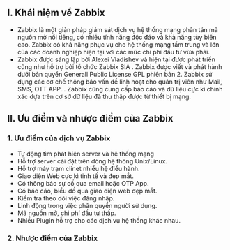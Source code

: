 ## I. Khái niệm về Zabbix 
- Zabbix là một giản pháp giám sát dịch vụ hệ thống mạng phân tán mã nguồn mở nổi tiếng, có nhiều tính năng độc đáo và khả năng tùy biến cao. Zabbix có khả năng phục vụ cho hệ thống mạng tầm trung và lớn của các doanh nghiệp hiện tại với các mức chi phí đầu tư vừa phải.
- Zabbix được sáng lập bởi Alexei Vladishev và hiện tại được phát triển cũng như hỗ trợ bởi tổ chức Zabbix SIA . Zabbix được viết và phát hành dưới bản quyển Generall Public License GPL phiên bản 2. Zabbix sử dụng các cơ chế thông báo vấn đề linh hoạt cho quản trị viên như Mail, SMS, OTT APP... Zabbix cũng cung cấp báo cáo và dữ liệu cực kì chính xác dựa trên cơ sở dữ liệu đã thu thập được từ thiết bị mạng.


## II. Ưu điểm và nhược điểm của Zabbix
### 1. Ưu điểm của dịch vụ Zabbix
- Tự động tìm phát hiện server và hệ thống mạng
- Hỗ trợ server cài đặt trên dòng hệ thông Unix/Linux.
- Hỗ trợ máy trạm clinet nhiều hệ điều hành.
- Giao diện Web cực kì tinh tế và đẹp mắt.
- Có thông báo sự cố qua email hoặc OTP App.
- Có báo cáo, biểu đồ qua giao diện web đẹp mắt.
- Kiểm tra theo dõi việc đăng nhập.
- Linh động trong việc phân quyền người sử dụng.
- Mã nguồn mở, chi phí đầu tư thấp.
- Nhiều Plugin hỗ trợ cho các dịch vụ hệ thống khác nhau.


### 2. Nhược điểm của Zabbix